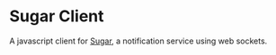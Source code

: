 # Sugar Client

A javascript client for [Sugar](https://github.com/zooniverse/sugar), a notification service using web sockets. 